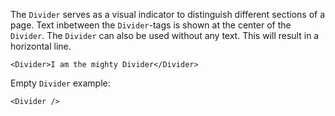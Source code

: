The `Divider` serves as a visual indicator to distinguish different sections of a page. Text inbetween the 
`Divider`-tags is shown at the center of the `Divider`. The `Divider` can also be used without any text. This will
result in a horizontal line.

```
<Divider>I am the mighty Divider</Divider>
```
Empty `Divider` example:

```
<Divider />
```
